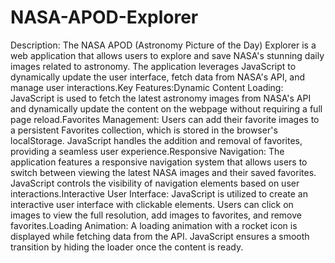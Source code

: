 # NASA-APOD-Explorer

Description:
The NASA APOD (Astronomy Picture of the Day) Explorer is a web application that allows users to explore and save NASA's stunning daily images related to astronomy. The application leverages JavaScript to dynamically update the user interface, fetch data from NASA's API, and manage user interactions.Key Features:Dynamic Content Loading: JavaScript is used to fetch the latest astronomy images from NASA's API and dynamically update the content on the webpage without requiring a full page reload.Favorites Management: Users can add their favorite images to a persistent Favorites collection, which is stored in the browser's localStorage. JavaScript handles the addition and removal of favorites, providing a seamless user experience.Responsive Navigation: The application features a responsive navigation system that allows users to switch between viewing the latest NASA images and their saved favorites. JavaScript controls the visibility of navigation elements based on user interactions.Interactive User Interface: JavaScript is utilized to create an interactive user interface with clickable elements. Users can click on images to view the full resolution, add images to favorites, and remove favorites.Loading Animation: A loading animation with a rocket icon is displayed while fetching data from the API. JavaScript ensures a smooth transition by hiding the loader once the content is ready.
